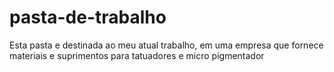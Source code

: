 # pasta-de-trabalho
Esta pasta e destinada ao meu atual trabalho, em uma empresa que fornece materiais e suprimentos para tatuadores e micro pigmentador 
